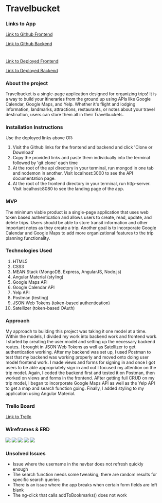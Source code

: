 # Travelbucket

### Links to App
[Link to Github Frontend](https://github.com/antoniolrhee/travelbucket_frontend)

[Link to Github Backend](https://github.com/antoniolrhee/travelbucket_api)

#

[Link to Deployed Frontend](https://antoniolrhee.github.io/travelbucket_frontend/)

[Link to Deployed Backend](https://travelbucket-api.herokuapp.com/)

### About the project 

Travelbucket is a single-page application designed for organizing trips! It is a way to build your itineraries from the ground up using APIs like Google Calendar, Google Maps, and Yelp. Whether it's flight and lodging information, landmarks, attractions, restaurants, or notes about your travel destination, users can store them all in their Travelbuckets.

### Installation Instructions

Use the deployed links above OR: 

1. Visit the Github links for the frontend and backend and click 'Clone or Download'
2. Copy the provided links and paste them individually into the terminal followed by 'git clone' each time
3. At the root of the api directory in your terminal, run mongod in one tab and nodemon in another. Visit localhost:3000 to see the API documentation page.
4. At the root of the frontend directory in your terminal, run http-server. Visit localhost:8080 to see the landing page of the app.

### MVP 

The minimum viable product is a single-page application that uses web token based authentication and allows users to create, read, update, and delete trips. Users should be able to store transit information and other important notes as they create a trip. Another goal is to incorporate Google Calendar and Google Maps to add more organizational features to the trip planning functionality. 

### Technologies Used

1. HTML5
2. CSS3
3. MEAN Stack (MongoDB, Express, AngularJS, Node.js) 
4. Angular Material (styling)
5. Google Maps API
6. Google Calendar API
7. Yelp API 
8. Postman (testing)
9. JSON Web Tokens (token-based authentication)
10. Satellizer (token-based OAuth)

### Approach

My approach to building this project was taking it one model at a time. Within the models, I divided my work into backend work and frontend work. I started by creating the user model and setting up the necessary backend routes. I brought in JSON Web Tokens as well as Satellizer to get authentication working. After my backend was set up, I used Postman to test that my backend was working properly and moved onto doing user model frontend work. I made views and forms for signing in and once I got users to be able appropriately sign in and out I focused my attention on the trip model. Again, I coded the backend first and tested it on Postman, then worked on views and forms in the frontend. AFter getting full CRUD on my trip model, I began to incorporate Google Maps API as well as the Yelp API to get a map and search function going. Finally, I added styling to my application using Angular Material. 

### Trello Board

[Link to Trello](https://trello.com/b/1akP2dSE/project-3-Travelbucket)

### Wireframes & ERD

![](http://imgur.com/kGCkLdI.png)
![](http://imgur.com/hteXyOX.png)
![](http://imgur.com/9Xe1u00.png)
![](http://imgur.com/VKe5xEG.png)
![](http://imgur.com/OZ0m3K8.png)

### Unsolved Issues

- Issue where the username in the navbar does not refresh quickly enough
- The search function needs some tweaking; there are random results for specific search queries
- There is an issue where the app breaks when certain form fields are left blank
- The ng-click that calls addToBookmarks() does not work 
